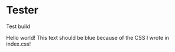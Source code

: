 # Tester
Test build
  
<html>
  <head>
    <link rel="stylesheet" type="text/css" href="testerbester.css">
  </head>
  <body>
    <p>Hello world! This text should be blue because of the CSS I wrote in index.css!</p>
    <script type="text/javascript" src="testerbester.js"></script>
  </body>
</html>

